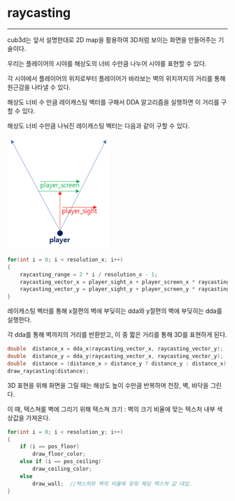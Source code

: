 # raycasting

---

cub3d는 앞서 설명한대로 2D map을 활용하여 3D처럼 보이는 화면을 만들어주는 기술이다.

우리는 플레이어의 시야를 해상도의 너비 수만큼 나누어 시야를 표현할 수 있다.

각 시야에서 플레이어의 위치로부터 플레이어가 바라보는 벽의 위치까지의 거리를 통해 원근감을 나타낼 수 있다.

해상도 너비 수 만큼 레이캐스팅 벡터를 구해서 DDA 알고리즘을 실행하면 이 거리를 구할 수 있다.

해상도 너비 수만큼 나눠진 레이캐스팅 벡터는 다음과 같이 구할 수 있다.

![player_sight](https://github.com/HyeonsikBae/42Seoul/blob/master/cud3d/player_sight.png)

```c
for(int i = 0; i < resolution_x; i++)
{
	raycasting_range = 2 * i / resolution_x - 1;
    raycasting_vector_x = player_sight_x + player_screen_x * raycasting_range;
    raycasting_vector_y = player_sight_y + player_screen_y * raycasting_range;
}
```



레이캐스팅 벡터를 통해 x절편의 벽에 부딪히는 dda와 y절편의 벽에 부딪히는 dda를 실행한다.

각 dda를 통해 벽까지의 거리를 반환받고, 이 중 짧은 거리를 통해 3D를 표현하게 된다.

```c
double	distance_x = dda_x(raycasting_vector_x, raycasting_vector_y);
double	distance_y = dda_y(raycasting_vector_x, raycasting_vector_y);
double	distance = (distance_x > distance_y ? distance_y : distance_x);
draw_raycasting(distance);
```



3D 표현을 위해 화면을 그릴 때는 해상도 높이 수만큼 반복하며 천장, 벽, 바닥을 그린다.

이 때, 텍스쳐를 벽에 그리기 위해 텍스쳐 크기 : 벽의 크기 비율에 맞는 텍스처 내부 색상값을 가져온다.

```c
for(int i = 0; i < resolution_y; i++)
{
	if (i == pos_floor)
		draw_floor_color;
	else if (i == pos_ceiling)
		draw_ceiling_color;
	else
		draw_wall;	//텍스처와 벽의 비율에 맞춰 해당 텍스쳐 값 대입.
}
```

